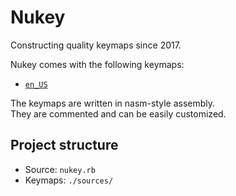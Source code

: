 # Nukey
Constructing quality keymaps since 2017.

Nukey comes with the following keymaps:
- [`en_US`](sources/en_us.asm)

The keymaps are written in nasm-style assembly.   
They are commented and can be easily customized.

## Project structure
- Source: `nukey.rb`
- Keymaps: `./sources/`